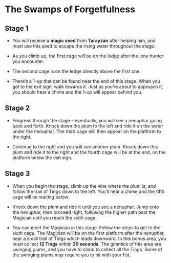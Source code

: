 # The Swamps of Forgetfulness

## Stage 1

- You will receive a **magic seed** from **Tarayzan** after helping him, and must use this seed to escape the rising water throughout the stage.

- As you climb up, the first cage will be on the ledge after the lone hunter you encounter.

- The second cage is on the ledge directly above the first one.

- There’s a 1-up that can be found near the end of this stage. When you get to the exit sign, walk towards it. Just as you’re about to approach it, you should hear a chime and the 1-up will appear behind you.

## Stage 2

- Progress through the stage – eventually, you will see a nenuphar going back and forth. Knock down the plum to the left and ride it on the water under the nenuphar. The third cage will then appear on the platform to the right.

- Continue to the right and you will see another plum. Knock down this plum and ride it to the right and the fourth cage will be at the end, on the platform below the exit sign.

## Stage 3

- When you begin the stage, climb up the vine where the plum is, and follow the trail of Tings down to the left. You’ll hear a chime and the fifth cage will be waiting below.

- Knock down the plum and ride it until you see a nenuphar. Jump onto the nenuphar, then proceed right, following the higher path past the Magician until you reach the sixth cage.

- You can meet the Magician in this stage. Follow the steps to get to the sixth cage. The Magician will be on the first platform after the nenuphar, near a small trail of Tings which leads downward. In this bonus area, you must collect **12 Tings** within **30 seconds**. The gimmick of this area are swinging plums, and you have to climb to collect all the Tings. Some of the swinging plums may require you to hit with your fist.